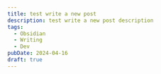 ```yaml
---
title: test write a new post
description: test write a new post description
tags:
  - Obsidian
  - Writing
  - Dev
pubDate: 2024-04-16
draft: true
---
```

